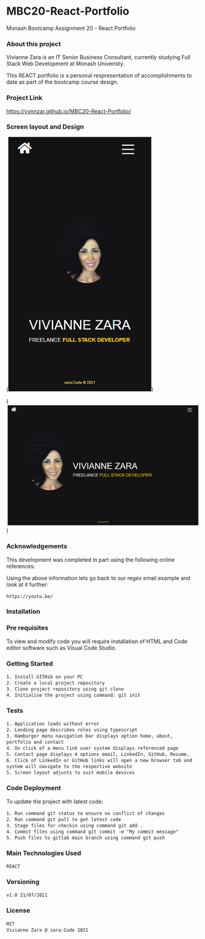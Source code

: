 # MBC20-React-Portfolio

Monash Bootcamp Assignment 20 - React Portfolio

### About this project

Vivianne Zara is an IT Senior Business Consultant, currently studying Full Stack Web Development at Monash Univeristy.

This REACT portfolio is a personal respresentation of accomplishments to date as part of the bootcamp course design.

### Project Link

https://vvnnzar.github.io/MBC20-React-Portfolio/

### Screen layout and Design

(![Vivianne Zara Portfolio Mobile Version](https://github.com/vvnnzar/MBC20-React-Portfolio/blob/main/vivzara-portfolio/public/assets/screen%20design/mobile.png))

(![Vivianne Zara Portfolio Laptop Version](https://github.com/vvnnzar/MBC20-React-Portfolio/blob/main/vivzara-portfolio/public/assets/screen%20design/laptop.png))

### Acknowledgements

This development was completed in part using the following online references:

Using the above information lets go back to our regex email example and look at it further:

    https://youtu.be/

### Installation

### Pre requisites

To view and modify code you will require installation of HTML and Code editor software such as Visual Code Studio.

### Getting Started

    1. Install GITHib on your PC
    2. Create a local project repository
    3. Clone project repository using git clone
    4. Initialise the project using command: git init

### Tests

    1. Application loads without error
    2. Landing page describes roles using typescript
    3. Hamburger menu navigation bar displays option home, about, portfolio and contact
    4. On click of a menu link user system displays referenced page
    5. Contact page displays 4 options email, LinkedIn, GitHub, Resume.
    6. Click of LinkedIn or GitHub links will open a new browser tab and system will navigate to the respective website
    5. Screen layout adjusts to suit mobile devices

### Code Deployment

To update the project with latest code:

    1. Run command git status to ensure no conflict of changes
    2. Run command git pull to get latest code
    3. Stage files for checkin using command git add .
    4. Commit files using command git commit -m "My commit message"
    5. Push files to gitlab main branch using command git push

### Main Technologies Used

    REACT

### Versioning

    v1.0 21/07/2021

### License

    MIT
    Vivianne Zara @ zara:Code 2021
